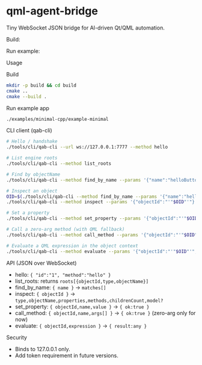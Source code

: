 # qml-agent-bridge

Tiny WebSocket JSON bridge for AI-driven Qt/QML automation.

Build:

Run example:



Usage

Build
```bash
mkdir -p build && cd build
cmake ..
cmake --build .
```

Run example app
```bash
./examples/minimal-cpp/example-minimal
```

CLI client (qab-cli)
```bash
# Hello / handshake
./tools/cli/qab-cli --url ws://127.0.0.1:7777 --method hello

# List engine roots
./tools/cli/qab-cli --method list_roots

# Find by objectName
./tools/cli/qab-cli --method find_by_name --params '{"name":"helloButton"}'

# Inspect an object
OID=$(./tools/cli/qab-cli --method find_by_name --params '{"name":"helloButton"}' | grep -o 'qobj:[0-9a-f]\+' | head -1)
./tools/cli/qab-cli --method inspect --params '{"objectId":"'"$OID"'"}'

# Set a property
./tools/cli/qab-cli --method set_property --params '{"objectId":"'"$OID"'","name":"visible","value":false}'

# Call a zero-arg method (with QML fallback)
./tools/cli/qab-cli --method call_method --params '{"objectId":"'"$OID"'","name":"forceActiveFocus","args":[]}'

# Evaluate a QML expression in the object context
./tools/cli/qab-cli --method evaluate --params '{"objectId":"'"$OID"'","expression":"forceActiveFocus()"}'
```

API (JSON over WebSocket)
- hello: `{ "id":"1", "method":"hello" }`
- list_roots: returns `roots[{objectId,type,objectName}]`
- find_by_name: `{ name }` → `matches[]`
- inspect: `{ objectId }` → `type,objectName,properties,methods,childrenCount,model?`
- set_property: `{ objectId,name,value }` → `{ ok:true }`
- call_method: `{ objectId,name,args[] }` → `{ ok:true }` (zero-arg only for now)
- evaluate: `{ objectId,expression }` → `{ result:any }`

Security
- Binds to 127.0.0.1 only.
- Add token requirement in future versions.

